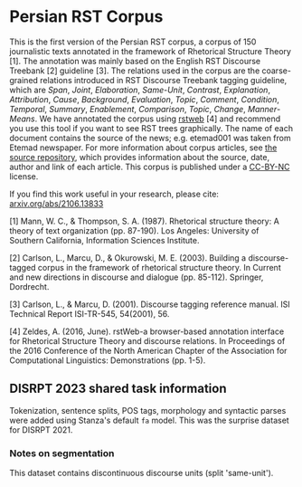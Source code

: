 # Persian RST Corpus

This is the first version of the Persian RST corpus, a corpus of 150 journalistic texts annotated in the framework of Rhetorical Structure Theory [1]. The annotation was mainly based on the English RST Discourse Treebank [2] guideline [3]. The relations used in the corpus are the coarse-grained relations introduced in RST Discourse Treebank tagging guideline, which are *Span*, *Joint*, *Elaboration*, *Same*-*Unit*, *Contrast*, *Explanation*, *Attribution*, *Cause*, *Background*, *Evaluation*, *Topic*, *Comment*, *Condition*, *Temporal*, *Summary*, *Enablement*, *Comparison*, *Topic*, *Change*, *Manner*-*Means*. We have annotated the corpus using [rstweb](https://github.com/amir-zeldes/rstWeb) [4] and recommend you use this tool if you want to see RST trees graphically. The name of each document contains the source of the news; e.g. etemad001 was taken from Etemad newspaper. For more information about corpus articles, see [the source repository](https://github.com/hadiveisi/PersianRST), which provides information about the source, date, author and link of each article. This corpus is published under a [CC-BY-NC](https://creativecommons.org/licenses/by-nc/4.0/) license. 

If you find this work useful in your research, please cite: [arxiv.org/abs/2106.13833](https://arxiv.org/abs/2106.13833)


[1] Mann, W. C., & Thompson, S. A. (1987). Rhetorical structure theory: A theory of text organization (pp. 87-190). Los Angeles: University of Southern California, Information Sciences Institute.

[2] Carlson, L., Marcu, D., & Okurowski, M. E. (2003). Building a discourse-tagged corpus in the framework of rhetorical structure theory. In Current and new directions in discourse and dialogue (pp. 85-112). Springer, Dordrecht.

[3] Carlson, L., & Marcu, D. (2001). Discourse tagging reference manual. ISI Technical Report ISI-TR-545, 54(2001), 56.

[4]  Zeldes, A. (2016, June). rstWeb-a browser-based annotation interface for Rhetorical Structure Theory and discourse relations. In Proceedings of the 2016 Conference of the North American Chapter of the Association for Computational Linguistics: Demonstrations (pp. 1-5).

## DISRPT 2023 shared task information

Tokenization, sentence splits, POS tags, morphology and syntactic parses were added using Stanza's default `fa` model. 
This was the surprise dataset for DISRPT 2021.

### Notes on segmentation

This dataset contains discontinuous discourse units (split 'same-unit').

